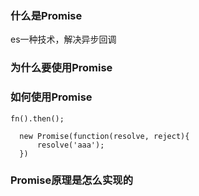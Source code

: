 ### 什么是Promise

es一种技术，解决异步回调

### 为什么要使用Promise

### 如何使用Promise

`fn().then();`

```
  new Promise(function(resolve, reject){
      resolve('aaa');
  })
```

### Promise原理是怎么实现的



